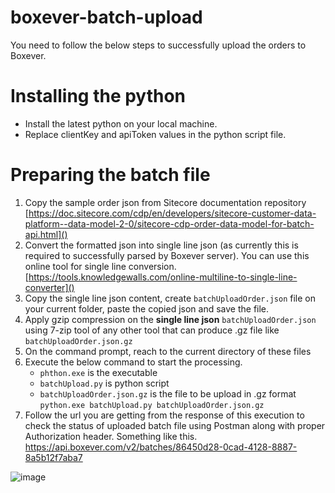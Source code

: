 # boxever-batch-upload
You need to follow the below steps to successfully upload the orders to Boxever.
# Installing the python
- Install the latest python on your local machine.
- Replace clientKey and apiToken values in the python script file.
# Preparing the batch file
1. Copy the sample order json from Sitecore documentation repository
   [https://doc.sitecore.com/cdp/en/developers/sitecore-customer-data-platform--data-model-2-0/sitecore-cdp-order-data-model-for-batch-api.html]()
1. Convert the formatted json into single line json (as currently this is required to successfully parsed by Boxever server). You can use this online tool for single line conversion. [https://tools.knowledgewalls.com/online-multiline-to-single-line-converter]()
1. Copy the single line json content, create ```batchUploadOrder.json``` file on your current folder, paste the copied json and save the file.
1. Apply gzip compression on the **single line json** ```batchUploadOrder.json``` using 7-zip tool of any other tool that can produce .gz file like ```batchUploadOrder.json.gz```
1. On the command prompt, reach to the current directory of these files
1. Execute the below command to start the processing.<br />
   - ```phthon.exe``` is the executable <br />
   - ```batchUpload.py``` is python script <br />
   - ```batchUploadOrder.json.gz``` is the file to be upload in .gz format <br />
   ```python.exe batchUpload.py batchUploadOrder.json.gz```
1. Follow the url you are getting from the response of this execution to check the status of uploaded batch file using Postman along with proper Authorization header. Something like this.
   https://api.boxever.com/v2/batches/86450d28-0cad-4128-8887-8a5b12f7aba7

![image](https://user-images.githubusercontent.com/16397755/130181498-f5fd55b8-5e81-4f68-80ac-e16eefd845c4.png)
